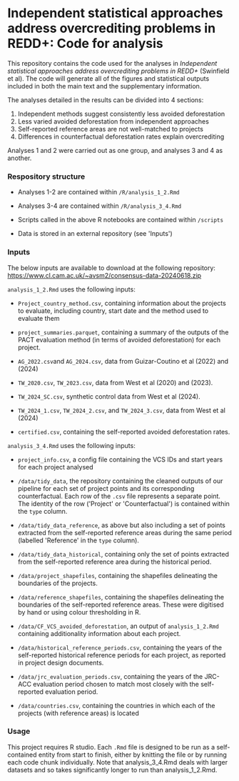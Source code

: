 # Independent statistical approaches address overcrediting problems in REDD+: Code for analysis

This repository contains the code used for the analyses in *Independent statistical approaches address overcrediting problems in REDD+* (Swinfield et al). The code will generate all of the figures and statistical outputs included in both the main text and the supplementary information.

The analyses detailed in the results can be divided into 4 sections:

1.  Independent methods suggest consistently less avoided deforestation
2.  Less varied avoided deforestation from independent approaches
3.  Self-reported reference areas are not well-matched to projects
4.  Differences in counterfactual deforestation rates explain overcrediting

Analyses 1 and 2 were carried out as one group, and analyses 3 and 4 as another.

### Respository structure

-   Analyses 1-2 are contained within `/R/analysis_1_2.Rmd`

-   Analyses 3-4 are contained within `/R/analysis_3_4.Rmd`

-   Scripts called in the above R notebooks are contained within `/scripts`

-   Data is stored in an external repository (see 'Inputs')

### Inputs

The below inputs are available to download at the following repository: https://www.cl.cam.ac.uk/~avsm2/consensus-data-20240618.zip

`analysis_1_2.Rmd` uses the following inputs:

-   `Project_country_method.csv`, containing information about the projects to evaluate, including country, start date and the method used to evaluate them

-   `project_summaries.parquet`, containing a summary of the outputs of the PACT evaluation method (in terms of avoided deforestation) for each project.

-   `AG_2022.csv`and `AG_2024.csv`, data from Guizar-Coutino et al (2022) and (2024)

-   `TW_2020.csv`, `TW_2023.csv`, data from West et al (2020) and (2023).

-   `TW_2024_SC.csv`, synthetic control data from West et al (2024).

-   `TW_2024_1.csv`, `TW_2024_2.csv`, and `TW_2024_3.csv`, data from West et al (2024)

-   `certified.csv`, containing the self-reported avoided deforestation rates.

`analysis_3_4.Rmd` uses the following inputs:

-   `project_info.csv`, a config file containing the VCS IDs and start years for each project analysed

-   `/data/tidy_data`, the repository containing the cleaned outputs of our pipeline for each set of project points and its corresponding counterfactual. Each row of the `.csv` file represents a separate point. The identity of the row ('Project' or 'Counterfactual') is contained within the `type` column.

-   `/data/tidy_data_reference`, as above but also including a set of points extracted from the self-reported reference areas during the same period (labelled 'Reference' in the `type` column).

-   `/data/tidy_data_historical`, containing only the set of points extracted from the self-reported reference area during the historical period.

-   `/data/project_shapefiles`, containing the shapefiles delineating the boundaries of the projects.

-   `/data/reference_shapefiles`, containing the shapefiles delineating the boundaries of the self-reported reference areas. These were digitised by hand or using colour thresholding in R.

-   `/data/CF_VCS_avoided_deforestation`, an output of `analysis_1_2.Rmd` containing additionality information about each project.

-   `/data/historical_reference_periods.csv`, containing the years of the self-reported historical reference periods for each project, as reported in project design documents.

-   `/data/jrc_evaluation_periods.csv`, containing the years of the JRC-ACC evaluation period chosen to match most closely with the self-reported evaluation period.

-   `/data/countries.csv`, containing the countries in which each of the projects (with reference areas) is located

### Usage

This project requires R studio. Each `.Rmd` file is designed to be run as a self-contained entity from start to finish, either by knitting the file or by running each code chunk individually. Note that analysis_3\_4.Rmd deals with larger datasets and so takes significantly longer to run than analysis_1\_2.Rmd.
